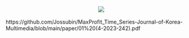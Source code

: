<div align= "center">
    <img src="https://capsule-render.vercel.app/api?type=slice&color=0:d4e3fe,100:000000&height=120&text=2024-Multimedia&animation=fadeIn&fontColor=bcc2d2&fontSize=90" />
</div><br>
https://github.com/Jossubin/MaxProfit_Time_Series-Journal-of-Korea-Multimedia/blob/main/paper/01%20(4-2023-242).pdf
